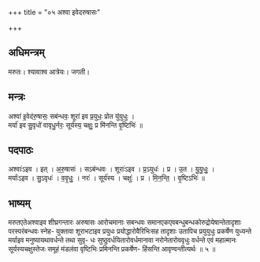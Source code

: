+++
title = "०५ अश्वा इवेदरुषासः"

+++
## अधिमन्त्रम्
मरुतः। श्यावाश्व आत्रेयः। जगती।

## मन्त्रः
अश्वा॑ इ॒वेद॑रु॒षासः॒ सब॑न्धवः॒ शूरा॑ इव प्र॒युधः॒ प्रोत यु॑युधुः ।  
मर्या॑ इव सु॒वृधो॑ वावृधु॒र्नरः॒ सूर्य॑स्य॒ चक्षुः॒ प्र मि॑नन्ति वृ॒ष्टिभिः॑ ॥

## पदपाठः
अश्वाः॑ऽइव । इत् । अ॒रु॒षासः॑ । सऽब॑न्धवः । शूराः॑ऽइव । प्र॒ऽयुधः॑ । प्र । उ॒त । यु॒यु॒धुः॒ ।  
मर्याः॑ऽइव । सु॒ऽवृधः॑ । व॒वृ॒धुः॒ । नरः॑ । सूर्य॑स्य । चक्षुः॑ । प्र । मि॒न॒न्ति॒ । वृ॒ष्टिऽभिः॑ ॥

## भाष्यम्
मरुतएतेअश्वाइव शीघ्रगन्तारः अरुषासः आरोचमानाः सबन्धवः समानएकएवबन्धुबन्धकोरुद्रोयेषान्तेतादृशाः परस्परंबन्धवः स्नेह- युक्तावा शूराभटाइव प्रयुधः प्रयोद्धारोवैरिभिःसह तादृशाः उतापिच प्रयुयुधुः प्रकर्षेण युध्यन्ते मर्याइव मनुष्यायथावर्धन्ते तथा सुवृ- धः सुष्ठुवर्धयितारोवर्धमानावा नरोनेतारोववृधुः वर्धन्ते एवं महात्मानः सूर्यस्यचक्षुस्तेजः समूहं मंडलंवा वृष्टिभिः प्रमिनन्ति प्रकर्षेण- हिंसन्ति आवृण्वन्तीत्यर्थः ॥ ५ ॥